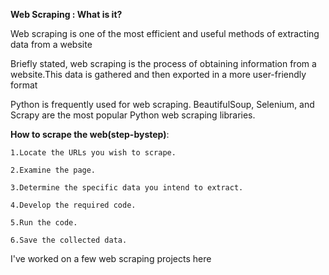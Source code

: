 **Web Scraping : What is it?**
  
  Web scraping is one of the most efficient and useful methods of extracting data from a 
  website
  
  Briefly stated, web scraping is the process of obtaining information from a website.This 
  data is gathered and then exported in a more user-friendly format
  
  Python is frequently used for web scraping. BeautifulSoup, Selenium, and Scrapy are the 
  most popular Python web scraping libraries.

**How to scrape the web(step-bystep)**:

    1.Locate the URLs you wish to scrape.
    
    2.Examine the page.
    
    3.Determine the specific data you intend to extract.
    
    4.Develop the required code.
    
    5.Run the code.
    
    6.Save the collected data.


I've worked on a few web scraping projects here
